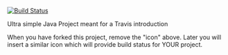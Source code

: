 
[![Build Status](https://travis-ci.com/cabak06/travisGettingStarted.svg?branch=master)](https://travis-ci.com/cabak06/travisGettingStarted)


Ultra simple Java Project meant for a Travis introduction

When you have forked this project, remove the "icon" above. Later you will insert a similar icon which will provide build status for YOUR project.
